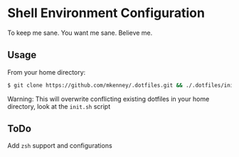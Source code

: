 # Shell Environment Configuration

To keep me sane.  You want me sane.  Believe me.

## Usage

From your home directory:

```sh
$ git clone https://github.com/mkenney/.dotfiles.git && ./.dotfiles/init.sh
```

Warning: This will overwrite conflicting existing dotfiles in your home directory, look at the `init.sh` script

## ToDo

Add `zsh` support and configurations

